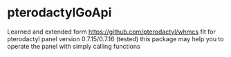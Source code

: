 # pterodactylGoApi
Learned and extended form https://github.com/pterodactyl/whmcs
fit for pterodactyl panel version 0.7.15/0.7.16 (tested)
this package may help you to operate the panel with simply calling functions
